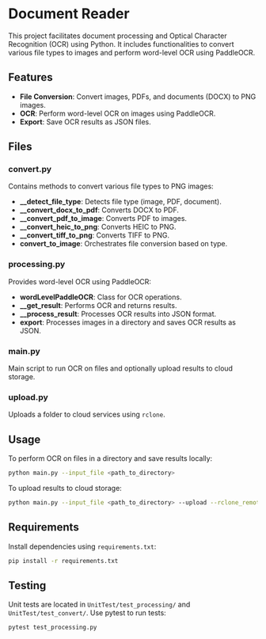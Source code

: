 # Document Reader

This project facilitates document processing and Optical Character Recognition (OCR) using Python. It includes functionalities to convert various file types to images and perform word-level OCR using PaddleOCR.

## Features

- **File Conversion**: Convert images, PDFs, and documents (DOCX) to PNG images.
- **OCR**: Perform word-level OCR on images using PaddleOCR.
- **Export**: Save OCR results as JSON files.


## Files

### convert.py

Contains methods to convert various file types to PNG images:
- **__detect_file_type**: Detects file type (image, PDF, document).
- **__convert_docx_to_pdf**: Converts DOCX to PDF.
- **__convert_pdf_to_image**: Converts PDF to images.
- **__convert_heic_to_png**: Converts HEIC to PNG.
- **__convert_tiff_to_png**: Converts TIFF to PNG.
- **convert_to_image**: Orchestrates file conversion based on type.

### processing.py

Provides word-level OCR using PaddleOCR:
- **wordLevelPaddleOCR**: Class for OCR operations.
- **__get_result**: Performs OCR and returns results.
- **__process_result**: Processes OCR results into JSON format.
- **export**: Processes images in a directory and saves OCR results as JSON.

### main.py

Main script to run OCR on files and optionally upload results to cloud storage.

### upload.py

Uploads a folder to cloud services using `rclone`.

## Usage

To perform OCR on files in a directory and save results locally:

```bash
python main.py --input_file <path_to_directory>
```


To upload results to cloud storage:
```bash
python main.py --input_file <path_to_directory> --upload --rclone_remote_name <remote_name> --remote_dir_path <remote_path>
```

## Requirements

Install dependencies using `requirements.txt`:
```bash
pip install -r requirements.txt
```

## Testing

Unit tests are located in `UnitTest/test_processing/` and `UnitTest/test_convert/`. Use pytest to run tests:
```bash
pytest test_processing.py
```



